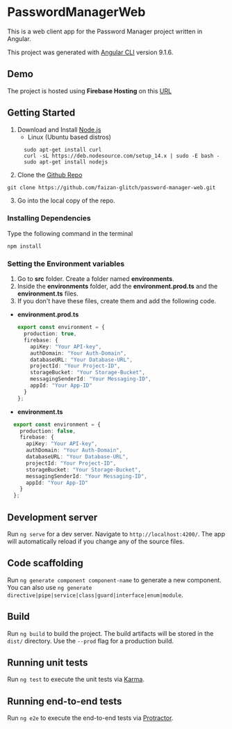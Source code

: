 # PasswordManagerWeb
This is a web client app for the Password Manager project written in Angular.

This project was generated with [Angular CLI](https://github.com/angular/angular-cli) version 9.1.6.

## Demo
The project is hosted using **Firebase Hosting** on this [URL](https://password-manager-74fdc.web.app)

## Getting Started
1. Download and Install [Node.js](https://nodejs.org/en/download/)
      * Linux (Ubuntu based distros)
      ```console
        sudo apt-get install curl
        curl -sL https://deb.nodesource.com/setup_14.x | sudo -E bash -
        sudo apt-get install nodejs
      ```
2. Clone the [Github Repo](https://github.com/faizan-glitch/password-manager-web.git)
  ```properties
  git clone https://github.com/faizan-glitch/password-manager-web.git
  ```
3. Go into the local copy of the repo.
### Installing Dependencies
Type the following command in the terminal
 ```properties
 npm install
 ```
### Setting the Environment variables
1. Go to **src** folder. Create a folder named **environments**. 
2. Inside the **environments** folder, add the **environment.prod.ts** and the **environment.ts** files.
3. If you don't have these files, create them and add the following code.
  * **environment.prod.ts**
    ```typescript
    export const environment = {
      production: true,
      firebase: {
        apiKey: "Your API-key",
        authDomain: "Your Auth-Domain",
        databaseURL: "Your Database-URL",
        projectId: "Your Project-ID",
        storageBucket: "Your Storage-Bucket",
        messagingSenderId: "Your Messaging-ID",
        appId: "Your App-ID"
      }
    };
    ```
  * **environment.ts**
  ```typescript
    export const environment = {
      production: false,
      firebase: {
        apiKey: "Your API-key",
        authDomain: "Your Auth-Domain",
        databaseURL: "Your Database-URL",
        projectId: "Your Project-ID",
        storageBucket: "Your Storage-Bucket",
        messagingSenderId: "Your Messaging-ID",
        appId: "Your App-ID"
      }
    };
  ```

## Development server

Run `ng serve` for a dev server. Navigate to `http://localhost:4200/`. The app will automatically reload if you change any of the source files.

## Code scaffolding

Run `ng generate component component-name` to generate a new component. You can also use `ng generate directive|pipe|service|class|guard|interface|enum|module`.

## Build

Run `ng build` to build the project. The build artifacts will be stored in the `dist/` directory. Use the `--prod` flag for a production build.

## Running unit tests

Run `ng test` to execute the unit tests via [Karma](https://karma-runner.github.io).

## Running end-to-end tests

Run `ng e2e` to execute the end-to-end tests via [Protractor](http://www.protractortest.org/).

